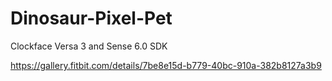# Dinosaur-Pixel-Pet
Clockface Versa 3 and Sense 6.0 SDK 

https://gallery.fitbit.com/details/7be8e15d-b779-40bc-910a-382b8127a3b9
